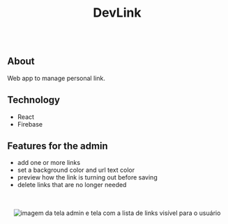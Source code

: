 <h1 align="center">DevLink</h1>

<br>
<br>
  
<h2>About</h2>
  
<p>
  Web app to manage personal link.
</p>

<h2>Technology</h2>

- React
- Firebase

<h2>Features for the admin</h2>

- add one or more links
- set a background color and url text color
- preview how the link is turning out before saving
- delete links that are no longer needed

<br>
<br>
  
<div align="center">
  <img src="https://user-images.githubusercontent.com/115190082/203343468-f053c565-0fcb-43f7-83ac-ea8af0f746ee.png" alt="imagem da tela admin e tela com a lista de links visível para o usuário" />
</div>



